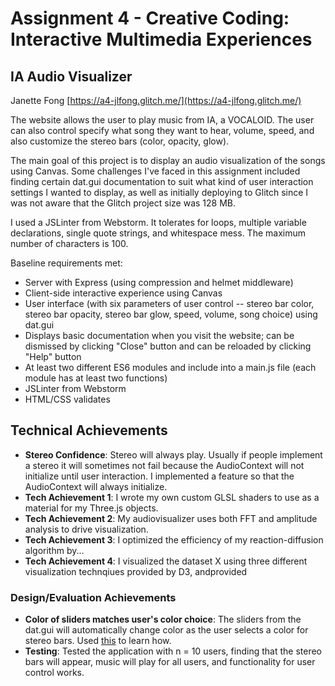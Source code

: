 Assignment 4 - Creative Coding: Interactive Multimedia Experiences
===

## IA Audio Visualizer

Janette Fong [https://a4-jlfong.glitch.me/](https://a4-jlfong.glitch.me/)

The website allows the user to play music from IA, a VOCALOID.  The user can also control specify what song they want to hear, volume, speed, and also customize the stereo bars (color, opacity, glow).

The main goal of this project is to display an audio visualization of the songs using Canvas.  Some challenges I've faced in this assignment included finding certain dat.gui documentation to suit 
what kind of user interaction settings I wanted to display, as well as initially deploying to Glitch since I was not aware that the Glitch project size was 128 MB.

I used a JSLinter from Webstorm.  It tolerates for loops, multiple variable declarations, single quote strings, and whitespace mess.  The maximum number of characters is 100.

Baseline requirements met:
- Server with Express (using compression and helmet middleware)
- Client-side interactive experience using Canvas
- User interface (with six parameters of user control -- stereo bar color, stereo bar opacity, stereo bar glow, speed, volume, song choice) using dat.gui
- Displays basic documentation when you visit the website; can be dismissed by clicking "Close" button and can be reloaded by clicking "Help" button
- At least two different ES6 modules and include into a main.js file (each module has at least two functions)
- JSLinter from Webstorm
- HTML/CSS validates

## Technical Achievements
- **Stereo Confidence**: Stereo will always play.  Usually if people implement a stereo it will sometimes not fail because the AudioContext will not initialize until user interaction.  I implemented a feature so that the AudioContext will always initialize.
- **Tech Achievement 1**: I wrote my own custom GLSL shaders to use as a material for my Three.js objects.
- **Tech Achievement 2**: My audiovisualizer uses both FFT and amplitude analysis to drive visualization.
- **Tech Achievement 3**: I optimized the efficiency of my reaction-diffusion algorithm by...
- **Tech Achievement 4**: I visualized the dataset X using three different visualization technqiues provided by D3, andprovided

### Design/Evaluation Achievements
- **Color of sliders matches user's color choice**: The sliders from the dat.gui will automatically change color as the user selects a color for stereo bars.  Used [this](https://gist.github.com/tzi/2953155) to learn how.
- **Testing**: Tested the application with n = 10 users, finding that the stereo bars will appear, music will play for all users, and functionality for user control works.
